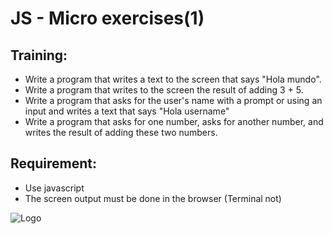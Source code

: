 
# JS - Micro exercises(1)

## Training:
- Write a program that writes a text to the screen that says "Hola mundo".
- Write a program that writes to the screen the result of adding 3 + 5.
- Write a program that asks for the user's name with a prompt or using an input and writes a text that says "Hola username"
- Write a program that asks for one number, asks for another number, and writes the result of adding these two numbers.

## Requirement:
- Use javascript
- The screen output must be done in the browser (Terminal not)




![Logo](https://cdn.discordapp.com/attachments/977641039953293362/1003255488294682644/budaFondo.png)

